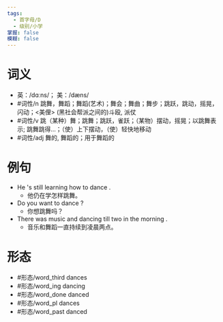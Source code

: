 ```yaml
---
tags:
  - 首字母/D
  - 级别/小学
掌握: false
模糊: false
---
```

# 词义
- 英：/dɑːns/； 美：/dæns/
- #词性/n  跳舞，舞蹈；舞蹈(艺术)；舞会；舞曲；舞步；跳跃，跳动，摇晃，闪动；<美俚> (黑社会帮派之间的)斗殴, 派仗
- #词性/v  跳（某种）舞；跳舞；跳跃，雀跃；（某物）摆动，摇晃；以跳舞表示; 跳舞跳得…；（使）上下摆动，（使）轻快地移动
- #词性/adj  舞的, 舞蹈的；用于舞蹈的
# 例句
- He 's still learning how to dance .
	- 他仍在学怎样跳舞。
- Do you want to dance ?
	- 你想跳舞吗？
- There was music and dancing till two in the morning .
	- 音乐和舞蹈一直持续到凌晨两点。
# 形态
- #形态/word_third dances
- #形态/word_ing dancing
- #形态/word_done danced
- #形态/word_pl dances
- #形态/word_past danced

